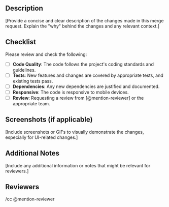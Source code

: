 ## Description

[Provide a concise and clear description of the changes made in this merge request. Explain the "why" behind the changes and any relevant context.]

## Checklist

Please review and check the following:

- [ ] **Code Quality**: The code follows the project's coding standards and guidelines.
- [ ] **Tests**: New features and changes are covered by appropriate tests, and existing tests pass.
- [ ] **Dependencies**: Any new dependencies are justified and documented.
- [ ] **Responsive**: The code is responsive to mobile devices.
- [ ] **Review**: Requesting a review from [@mention-reviewer] or the appropriate team.

## Screenshots (if applicable)

[Include screenshots or GIFs to visually demonstrate the changes, especially for UI-related changes.]

## Additional Notes

[Include any additional information or notes that might be relevant for reviewers.]

## Reviewers

/cc @mention-reviewer
